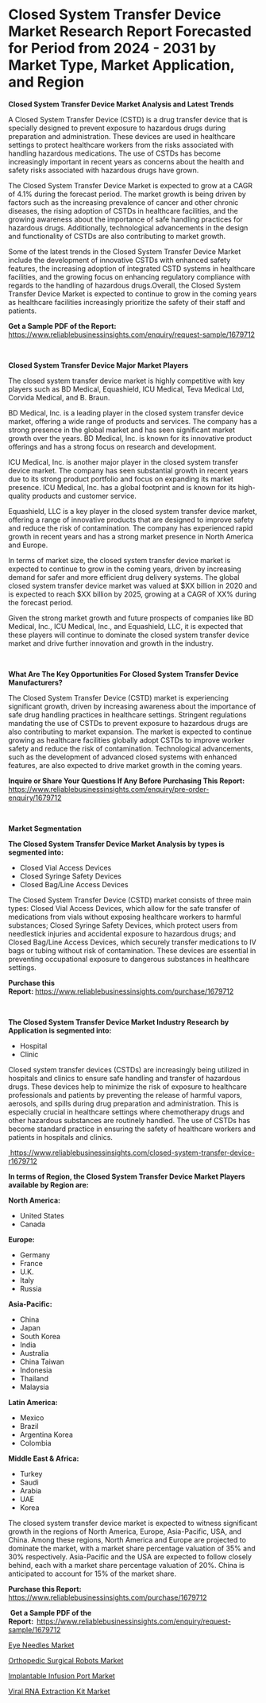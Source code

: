 <p><h1>Closed System Transfer Device Market Research Report Forecasted for Period from 2024 -  2031 by Market Type, Market Application, and Region</h1></p><p><strong>Closed System Transfer Device Market Analysis and Latest Trends</strong></p>
<p><p>A Closed System Transfer Device (CSTD) is a drug transfer device that is specially designed to prevent exposure to hazardous drugs during preparation and administration. These devices are used in healthcare settings to protect healthcare workers from the risks associated with handling hazardous medications. The use of CSTDs has become increasingly important in recent years as concerns about the health and safety risks associated with hazardous drugs have grown.</p><p>The Closed System Transfer Device Market is expected to grow at a CAGR of 4.1% during the forecast period. The market growth is being driven by factors such as the increasing prevalence of cancer and other chronic diseases, the rising adoption of CSTDs in healthcare facilities, and the growing awareness about the importance of safe handling practices for hazardous drugs. Additionally, technological advancements in the design and functionality of CSTDs are also contributing to market growth.</p><p>Some of the latest trends in the Closed System Transfer Device Market include the development of innovative CSTDs with enhanced safety features, the increasing adoption of integrated CSTD systems in healthcare facilities, and the growing focus on enhancing regulatory compliance with regards to the handling of hazardous drugs.Overall, the Closed System Transfer Device Market is expected to continue to grow in the coming years as healthcare facilities increasingly prioritize the safety of their staff and patients.</p></p>
<p><strong>Get a Sample PDF of the Report:&nbsp;</strong> <a href="https://www.reliablebusinessinsights.com/enquiry/request-sample/1679712">https://www.reliablebusinessinsights.com/enquiry/request-sample/1679712</a></p>
<p>&nbsp;</p>
<p><strong>Closed System Transfer Device Major Market Players</strong></p>
<p><p>The closed system transfer device market is highly competitive with key players such as BD Medical, Equashield, ICU Medical, Teva Medical Ltd, Corvida Medical, and B. Braun. </p><p>BD Medical, Inc. is a leading player in the closed system transfer device market, offering a wide range of products and services. The company has a strong presence in the global market and has seen significant market growth over the years. BD Medical, Inc. is known for its innovative product offerings and has a strong focus on research and development.</p><p>ICU Medical, Inc. is another major player in the closed system transfer device market. The company has seen substantial growth in recent years due to its strong product portfolio and focus on expanding its market presence. ICU Medical, Inc. has a global footprint and is known for its high-quality products and customer service.</p><p>Equashield, LLC is a key player in the closed system transfer device market, offering a range of innovative products that are designed to improve safety and reduce the risk of contamination. The company has experienced rapid growth in recent years and has a strong market presence in North America and Europe.</p><p>In terms of market size, the closed system transfer device market is expected to continue to grow in the coming years, driven by increasing demand for safer and more efficient drug delivery systems. The global closed system transfer device market was valued at $XX billion in 2020 and is expected to reach $XX billion by 2025, growing at a CAGR of XX% during the forecast period.</p><p>Given the strong market growth and future prospects of companies like BD Medical, Inc., ICU Medical, Inc., and Equashield, LLC, it is expected that these players will continue to dominate the closed system transfer device market and drive further innovation and growth in the industry.</p></p>
<p>&nbsp;</p>
<p><strong>What Are The Key Opportunities For Closed System Transfer Device Manufacturers?</strong></p>
<p><p>The Closed System Transfer Device (CSTD) market is experiencing significant growth, driven by increasing awareness about the importance of safe drug handling practices in healthcare settings. Stringent regulations mandating the use of CSTDs to prevent exposure to hazardous drugs are also contributing to market expansion. The market is expected to continue growing as healthcare facilities globally adopt CSTDs to improve worker safety and reduce the risk of contamination. Technological advancements, such as the development of advanced closed systems with enhanced features, are also expected to drive market growth in the coming years.</p></p>
<p><strong>Inquire or Share Your Questions If Any Before Purchasing This Report:</strong> <a href="https://www.reliablebusinessinsights.com/enquiry/pre-order-enquiry/1679712">https://www.reliablebusinessinsights.com/enquiry/pre-order-enquiry/1679712</a></p>
<p>&nbsp;</p>
<p><strong>Market Segmentation</strong></p>
<p><strong>The Closed System Transfer Device Market Analysis by types is segmented into:</strong></p>
<p><ul><li>Closed Vial Access Devices</li><li>Closed Syringe Safety Devices</li><li>Closed Bag/Line Access Devices</li></ul></p>
<p><p>The Closed System Transfer Device (CSTD) market consists of three main types: Closed Vial Access Devices, which allow for the safe transfer of medications from vials without exposing healthcare workers to harmful substances; Closed Syringe Safety Devices, which protect users from needlestick injuries and accidental exposure to hazardous drugs; and Closed Bag/Line Access Devices, which securely transfer medications to IV bags or tubing without risk of contamination. These devices are essential in preventing occupational exposure to dangerous substances in healthcare settings.</p></p>
<p><strong>Purchase this Report:&nbsp;</strong><a href="https://www.reliablebusinessinsights.com/purchase/1679712">https://www.reliablebusinessinsights.com/purchase/1679712</a></p>
<p>&nbsp;</p>
<p><strong>The Closed System Transfer Device Market Industry Research by Application is segmented into:</strong></p>
<p><ul><li>Hospital</li><li>Clinic</li></ul></p>
<p><p>Closed system transfer devices (CSTDs) are increasingly being utilized in hospitals and clinics to ensure safe handling and transfer of hazardous drugs. These devices help to minimize the risk of exposure to healthcare professionals and patients by preventing the release of harmful vapors, aerosols, and spills during drug preparation and administration. This is especially crucial in healthcare settings where chemotherapy drugs and other hazardous substances are routinely handled. The use of CSTDs has become standard practice in ensuring the safety of healthcare workers and patients in hospitals and clinics.</p></p>
<p><a href="https://www.reliablebusinessinsights.com/closed-system-transfer-device-r1679712">&nbsp;https://www.reliablebusinessinsights.com/closed-system-transfer-device-r1679712</a></p>
<p><strong>In terms of Region, the Closed System Transfer Device Market Players available by Region are:</strong></p>
<p>
    <p> <strong> North America: </strong>
        <ul>
            <li>United States</li>
            <li>Canada</li>
        </ul>
        </p> 
    <p> <strong> Europe: </strong>
        <ul>
            <li>Germany</li>
            <li>France</li>
            <li>U.K.</li>
            <li>Italy</li>
            <li>Russia</li>
        </ul>
        </p> 
    <p> <strong> Asia-Pacific: </strong>
        <ul>
            <li>China</li>
            <li>Japan</li>
            <li>South Korea</li>
            <li>India</li>
            <li>Australia</li>
            <li>China Taiwan</li>
            <li>Indonesia</li>
            <li>Thailand</li>
            <li>Malaysia</li>
        </ul>
        </p> 
    <p> <strong> Latin America: </strong>
        <ul>
            <li>Mexico</li>
            <li>Brazil</li>
            <li>Argentina Korea</li>
            <li>Colombia</li>
        </ul>
        </p> 
    <p> <strong> Middle East & Africa: </strong>
        <ul>
            <li>Turkey</li>
            <li>Saudi</li>
            <li>Arabia</li>
            <li>UAE</li>
            <li>Korea</li>
        </ul>
    </p>
    </p>
<p><p>The closed system transfer device market is expected to witness significant growth in the regions of North America, Europe, Asia-Pacific, USA, and China. Among these regions, North America and Europe are projected to dominate the market, with a market share percentage valuation of 35% and 30% respectively. Asia-Pacific and the USA are expected to follow closely behind, each with a market share percentage valuation of 20%. China is anticipated to account for 15% of the market share.</p></p>
<p><strong>Purchase this Report: </strong><a href="https://www.reliablebusinessinsights.com/purchase/1679712">https://www.reliablebusinessinsights.com/purchase/1679712</a></p>
<p>&nbsp;<strong>Get a Sample PDF of the Report:&nbsp;&nbsp;</strong><a href="https://www.reliablebusinessinsights.com/enquiry/request-sample/1679712">https://www.reliablebusinessinsights.com/enquiry/request-sample/1679712</a></p>
<p><strong></strong></p>
<p><p><a href="https://github.com/luckyshygirl/Market-Research-Report-List-6/blob/main/eye-needles-market.md">Eye Needles Market</a></p><p><a href="https://github.com/JameTravis/Market-Research-Report-List-6/blob/main/orthopedic-surgical-robots-market.md">Orthopedic Surgical Robots Market</a></p><p><a href="https://github.com/vimar16th/Market-Research-Report-List-6/blob/main/implantable-infusion-port-market.md">Implantable Infusion Port Market</a></p><p><a href="https://github.com/markusgodoy/Market-Research-Report-List-4/blob/main/viral-rna-extraction-kit-market.md">Viral RNA Extraction Kit Market</a></p></p>